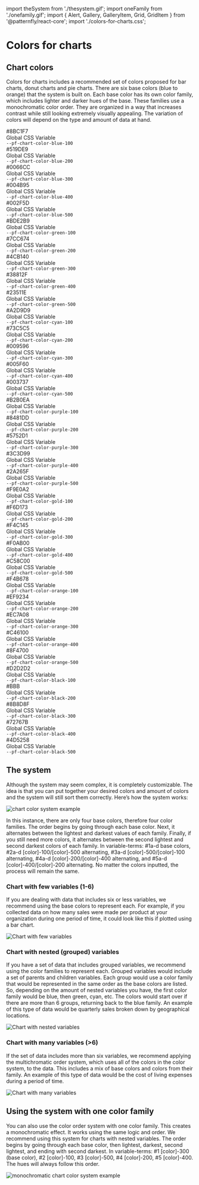 import theSystem from './thesystem.gif';
import oneFamily from './onefamily.gif';
import { Alert, Gallery, GalleryItem, Grid, GridItem } from '@patternfly/react-core';
import './colors-for-charts.css';

# Colors for charts
## Chart colors

Colors for charts includes a recommended set of colors proposed for bar charts, donut charts and pie charts. There are six base colors (blue to orange) that the system is built on. Each base color has its own color family, which includes lighter and darker hues of the base. These families use a monochromatic color order. They are organized in a way that increases contrast while still looking extremely visually appealing. The variation of colors will depend on the type and amount of data at hand.

<Grid>
    <GridItem span={2}>
        <Grid>
            <GridItem span={12}>
                <div class="ws-content-chart-colors-gallery--blue-1"></div>
            </GridItem>
            <GridItem span={12}>
            <div class="ws-content-chart-colors-gallery--information">
                <div>#8BC1F7</div>
                <div class="ws-content-css-var-text">Global CSS Variable</div>
                <div><code>--pf-chart-color-blue-100</code></div>
            </div>
            </GridItem>
        </Grid>
    </GridItem>
    <GridItem span={2}>
        <Grid>
        <GridItem span={12}>
            <div class="ws-content-chart-colors-gallery--blue-2"></div>
        </GridItem>
        <GridItem span={12}>
            <div class="ws-content-chart-colors-gallery--information">
            <div>#519DE9</div>
            <div class="ws-content-css-var-text">Global CSS Variable</div>
            <div><code>--pf-chart-color-blue-200</code></div>
            </div>
        </GridItem>
        </Grid>
    </GridItem>
    <GridItem span={2}>
        <Grid>
            <GridItem span={12}>
                <div class="ws-content-chart-colors-gallery--blue-3"></div>
            </GridItem>
            <GridItem span={12}>
                <div class="ws-content-chart-colors-gallery--information">
                <div>#0066CC</div>
                <div class="ws-content-css-var-text">Global CSS Variable</div>
                <div><code>--pf-chart-color-blue-300</code></div>
                </div>
            </GridItem>
        </Grid>
    </GridItem>
    <GridItem span={2}>
        <Grid>
            <GridItem span={12}>
                <div class="ws-content-chart-colors-gallery--blue-4"></div>
            </GridItem>
            <GridItem span={12}>
                <div class="ws-content-chart-colors-gallery--information">
                <div>#004B95</div>
                <div class="ws-content-css-var-text">Global CSS Variable</div>
                <div><code>--pf-chart-color-blue-400</code></div>
                </div>
            </GridItem>
        </Grid>
    </GridItem>
    <GridItem span={2}>
        <Grid>
            <GridItem span={12}>
                <div class="ws-content-chart-colors-gallery--blue-5"></div>
            </GridItem>
            <GridItem span={12}>
                <div class="ws-content-chart-colors-gallery--information">
                <div>#002F5D</div>
                <div class="ws-content-css-var-text">Global CSS Variable</div>
                <div><code>--pf-chart-color-blue-500</code></div>
                </div>
            </GridItem>
        </Grid>
    </GridItem>
    <GridItem span={2}>
    </GridItem>
    <GridItem span={2}>
        <Grid>
            <GridItem span={12}>
                <div class="ws-content-chart-colors-gallery--green-1"></div>
            </GridItem>
            <GridItem span={12}>
                <div class="ws-content-chart-colors-gallery--information">
                <div>#BDE2B9</div>
                <div class="ws-content-css-var-text">Global CSS Variable</div>
                <div><code>--pf-chart-color-green-100</code></div>
                </div>
            </GridItem>
        </Grid>
    </GridItem>
    <GridItem span={2}>
        <Grid>
            <GridItem span={12}>
                <div class="ws-content-chart-colors-gallery--green-2"></div>
            </GridItem>
            <GridItem span={12}>
                <div class="ws-content-chart-colors-gallery--information">
                <div>#7CC674</div>
                <div class="ws-content-css-var-text">Global CSS Variable</div>
                <div><code>--pf-chart-color-green-200</code></div>
                </div>
            </GridItem>
        </Grid>
    </GridItem>
    <GridItem span={2}>
        <Grid>
            <GridItem span={12}>
                <div class="ws-content-chart-colors-gallery--green-3"></div>
            </GridItem>
            <GridItem span={12}>
                <div class="ws-content-chart-colors-gallery--information">
                <div>#4CB140</div>
                <div class="ws-content-css-var-text">Global CSS Variable</div>
                <div><code>--pf-chart-color-green-300</code></div>
                </div>
            </GridItem>
        </Grid>
    </GridItem>
    <GridItem span={2}>
        <Grid>
            <GridItem span={12}>
                <div class="ws-content-chart-colors-gallery--green-4"></div>
            </GridItem>
            <GridItem span={12}>
                <div class="ws-content-chart-colors-gallery--information">
                <div>#38812F</div>
                <div class="ws-content-css-var-text">Global CSS Variable</div>
                <div><code>--pf-chart-color-green-400</code></div>
                </div>
            </GridItem>
        </Grid>
     </GridItem>
    <GridItem span={2}>
        <Grid>
            <GridItem span={12}>
                <div class="ws-content-chart-colors-gallery--green-5"></div>
            </GridItem>
            <GridItem span={12}>
                <div class="ws-content-chart-colors-gallery--information">
                <div>#23511E</div>
                <div class="ws-content-css-var-text">Global CSS Variable</div>
                <div><code>--pf-chart-color-green-500</code></div>
                </div>
            </GridItem>
        </Grid>
    </GridItem>
    <GridItem span={2}>
    </GridItem>
    <GridItem span={2}>
        <Grid>
            <GridItem span={12}>
                <div class="ws-content-chart-colors-gallery--cyan-1"></div>
            </GridItem>
            <GridItem span={12}>
                <div class="ws-content-chart-colors-gallery--information">
                <div>#A2D9D9</div>
                <div class="ws-content-css-var-text">Global CSS Variable</div>
                <div><code>--pf-chart-color-cyan-100</code></div>
                </div>
            </GridItem>
        </Grid>
     </GridItem>
    <GridItem span={2}>
        <Grid>
            <GridItem span={12}>
                <div class="ws-content-chart-colors-gallery--cyan-2"></div>
            </GridItem>
            <GridItem span={12}>
                <div class="ws-content-chart-colors-gallery--information">
                <div>#73C5C5</div>
                <div class="ws-content-css-var-text">Global CSS Variable</div>
                <div><code>--pf-chart-color-cyan-200</code></div>
                </div>
            </GridItem>
        </Grid>
    </GridItem>
    <GridItem span={2}>
        <Grid>
            <GridItem span={12}>
                <div class="ws-content-chart-colors-gallery--cyan-3"></div>
            </GridItem>
            <GridItem span={12}>
                <div class="ws-content-chart-colors-gallery--information">
                <div>#009596</div>
                <div class="ws-content-css-var-text">Global CSS Variable</div>
                <div><code>--pf-chart-color-cyan-300</code></div>
                </div>
            </GridItem>
        </Grid>
    </GridItem>
    <GridItem span={2}>
        <Grid>
            <GridItem span={12}>
                <div class="ws-content-chart-colors-gallery--cyan-4"></div>
            </GridItem>
            <GridItem span={12}>
                <div class="ws-content-chart-colors-gallery--information">
                <div>#005F60</div>
                <div class="ws-content-css-var-text">Global CSS Variable</div>
                <div><code>--pf-chart-color-cyan-400</code></div>
                </div>
            </GridItem>
        </Grid>
    </GridItem>
    <GridItem span={2}>
        <Grid>
            <GridItem span={12}>
                <div class="ws-content-chart-colors-gallery--cyan-5"></div>
            </GridItem>
            <GridItem span={12}>
                <div class="ws-content-chart-colors-gallery--information">
                <div>#003737</div>
                <div class="ws-content-css-var-text">Global CSS Variable</div>
                <div><code>--pf-chart-color-cyan-500</code></div>
                </div>
            </GridItem>
        </Grid>
    </GridItem>
    <GridItem span={2}>
    </GridItem>
    <GridItem span={2}>
        <Grid>
            <GridItem span={12}>
                <div class="ws-content-chart-colors-gallery--purple-1"></div>
            </GridItem>
            <GridItem span={12}>
                <div class="ws-content-chart-colors-gallery--information">
                <div>#B2B0EA</div>
                <div class="ws-content-css-var-text">Global CSS Variable</div>
                <div><code>--pf-chart-color-purple-100</code></div>
                </div>
            </GridItem>
        </Grid>
    </GridItem>
    <GridItem span={2}>
        <Grid>
            <GridItem span={12}>
                <div class="ws-content-chart-colors-gallery--purple-2"></div>
            </GridItem>
            <GridItem span={12}>
                <div class="ws-content-chart-colors-gallery--information">
                <div>#8481DD</div>
                <div class="ws-content-css-var-text">Global CSS Variable</div>
                <div><code>--pf-chart-color-purple-200</code></div>
                </div>
            </GridItem>
        </Grid>
    </GridItem>
    <GridItem span={2}>
        <Grid>
            <GridItem span={12}>
                <div class="ws-content-chart-colors-gallery--purple-3"></div>
            </GridItem>
            <GridItem span={12}>
                <div class="ws-content-chart-colors-gallery--information">
                <div>#5752D1</div>
                <div class="ws-content-css-var-text">Global CSS Variable</div>
                <div><code>--pf-chart-color-purple-300</code></div>
                </div>
            </GridItem>
        </Grid>
    </GridItem>
    <GridItem span={2}>
        <Grid>
            <GridItem span={12}>
                <div class="ws-content-chart-colors-gallery--purple-4"></div>
            </GridItem>
            <GridItem span={12}>
                <div class="ws-content-chart-colors-gallery--information">
                <div>#3C3D99</div>
                <div class="ws-content-css-var-text">Global CSS Variable</div>
                <div><code>--pf-chart-color-purple-400</code></div>
                </div>
            </GridItem>
        </Grid>
    </GridItem>
    <GridItem span={2}>
        <Grid>
            <GridItem span={12}>
                <div class="ws-content-chart-colors-gallery--purple-5"></div>
            </GridItem>
            <GridItem span={12}>
                <div class="ws-content-chart-colors-gallery--information">
                <div>#2A265F</div>
                <div class="ws-content-css-var-text">Global CSS Variable</div>
                <div><code>--pf-chart-color-purple-500</code></div>
                </div>
            </GridItem>
        </Grid>
    </GridItem>
    <GridItem span={2}>
    </GridItem>
    <GridItem span={2}>
        <Grid>
            <GridItem span={12}>
                <div class="ws-content-chart-colors-gallery--gold-1"></div>
            </GridItem>
            <GridItem span={12}>
                <div class="ws-content-chart-colors-gallery--information">
                <div>#F9E0A2</div>
                <div class="ws-content-css-var-text">Global CSS Variable</div>
                <div><code>--pf-chart-color-gold-100</code></div>
                </div>
            </GridItem>
        </Grid>
    </GridItem>
    <GridItem span={2}>
        <Grid>
            <GridItem span={12}>
                <div class="ws-content-chart-colors-gallery--gold-2"></div>
            </GridItem>
            <GridItem span={12}>
                <div class="ws-content-chart-colors-gallery--information">
                <div>#F6D173</div>
                <div class="ws-content-css-var-text">Global CSS Variable</div>
                <div><code>--pf-chart-color-gold-200</code></div>
                </div>
            </GridItem>
        </Grid>
    </GridItem>
    <GridItem span={2}>
        <Grid>
            <GridItem span={12}>
                <div class="ws-content-chart-colors-gallery--gold-3"></div>
            </GridItem>
            <GridItem span={12}>
                <div class="ws-content-chart-colors-gallery--information">
                <div>#F4C145</div>
                <div class="ws-content-css-var-text">Global CSS Variable</div>
                <div><code>--pf-chart-color-gold-300</code></div>
                </div>
            </GridItem>
        </Grid>
    </GridItem>
    <GridItem span={2}>
        <Grid>
            <GridItem span={12}>
                <div class="ws-content-chart-colors-gallery--gold-4"></div>
            </GridItem>
            <GridItem span={12}>
                <div class="ws-content-chart-colors-gallery--information">
                <div>#F0AB00</div>
                <div class="ws-content-css-var-text">Global CSS Variable</div>
                <div><code>--pf-chart-color-gold-400</code></div>
                </div>
            </GridItem>
        </Grid>
    </GridItem>
    <GridItem span={2}>
        <Grid>
            <GridItem span={12}>
                <div class="ws-content-chart-colors-gallery--gold-5"></div>
            </GridItem>
            <GridItem span={12}>
                <div class="ws-content-chart-colors-gallery--information">
                <div>#C58C00</div>
                <div class="ws-content-css-var-text">Global CSS Variable</div>
                <div><code>--pf-chart-color-gold-500</code></div>
                </div>
            </GridItem>
        </Grid>
    </GridItem>
    <GridItem span={2}>
    </GridItem>
    <GridItem span={2}>
        <Grid>
            <GridItem span={12}>
                <div class="ws-content-chart-colors-gallery--orange-1"></div>
            </GridItem>
            <GridItem span={12}>
                <div class="ws-content-chart-colors-gallery--information">
                <div>#F4B678</div>
                <div class="ws-content-css-var-text">Global CSS Variable</div>
                <div><code>--pf-chart-color-orange-100</code></div>
                </div>
            </GridItem>
        </Grid>
    </GridItem>
    <GridItem span={2}>
        <Grid>
            <GridItem span={12}>
                <div class="ws-content-chart-colors-gallery--orange-2"></div>
            </GridItem>
            <GridItem span={12}>
                <div class="ws-content-chart-colors-gallery--information">
                <div>#EF9234</div>
                <div class="ws-content-css-var-text">Global CSS Variable</div>
                <div><code>--pf-chart-color-orange-200</code></div>
                </div>
            </GridItem>
        </Grid>
    </GridItem>
    <GridItem span={2}>
        <Grid>
            <GridItem span={12}>
                <div class="ws-content-chart-colors-gallery--orange-3"></div>
            </GridItem>
            <GridItem span={12}>
                <div class="ws-content-chart-colors-gallery--information">
                <div>#EC7A08</div>
                <div class="ws-content-css-var-text">Global CSS Variable</div>
                <div><code>--pf-chart-color-orange-300</code></div>
                </div>
            </GridItem>
        </Grid>
    </GridItem>
    <GridItem span={2}>
        <Grid>
            <GridItem span={12}>
                <div class="ws-content-chart-colors-gallery--orange-4"></div>
            </GridItem>
            <GridItem span={12}>
                <div class="ws-content-chart-colors-gallery--information">
                <div>#C46100</div>
                <div class="ws-content-css-var-text">Global CSS Variable</div>
                <div><code>--pf-chart-color-orange-400</code></div>
                </div>
            </GridItem>
        </Grid>
    </GridItem>
    <GridItem span={2}>
        <Grid>
            <GridItem span={12}>
                <div class="ws-content-chart-colors-gallery--orange-5"></div>
            </GridItem>
            <GridItem span={12}>
                <div class="ws-content-chart-colors-gallery--information">
                <div>#8F4700</div>
                <div class="ws-content-css-var-text">Global CSS Variable</div>
                <div><code>--pf-chart-color-orange-500</code></div>
                </div>
            </GridItem>
        </Grid>
    </GridItem>
    <GridItem span={2}>
    </GridItem>
    <GridItem span={2}>
        <Grid>
            <GridItem span={12}>
                <div class="ws-content-chart-colors-gallery--black-1"></div>
            </GridItem>
            <GridItem span={12}>
                <div class="ws-content-chart-colors-gallery--information">
                <div>#D2D2D2</div>
                <div class="ws-content-css-var-text">Global CSS Variable</div>
                <div><code>--pf-chart-color-black-100</code></div>
                </div>
            </GridItem>
        </Grid>
    </GridItem>
    <GridItem span={2}>
        <Grid>
            <GridItem span={12}>
                <div class="ws-content-chart-colors-gallery--black-2"></div>
            </GridItem>
            <GridItem span={12}>
                <div class="ws-content-chart-colors-gallery--information">
                <div>#BBB</div>
                <div class="ws-content-css-var-text">Global CSS Variable</div>
                <div><code>--pf-chart-color-black-200</code></div>
                </div>
            </GridItem>
        </Grid>
    </GridItem>
    <GridItem span={2}>
        <Grid>
            <GridItem span={12}>
                <div class="ws-content-chart-colors-gallery--black-3"></div>
            </GridItem>
            <GridItem span={12}>
                <div class="ws-content-chart-colors-gallery--information">
                <div>#8B8D8F</div>
                <div class="ws-content-css-var-text">Global CSS Variable</div>
                <div><code>--pf-chart-color-black-300</code></div>
                </div>
            </GridItem>
        </Grid>
    </GridItem>
    <GridItem span={2}>
        <Grid>
            <GridItem span={12}>
                <div class="ws-content-chart-colors-gallery--black-4"></div>
            </GridItem>
            <GridItem span={12}>
                <div class="ws-content-chart-colors-gallery--information">
                <div>#72767B</div>
                <div class="ws-content-css-var-text">Global CSS Variable</div>
                <div><code>--pf-chart-color-black-400</code></div>
                </div>
            </GridItem>
        </Grid>
    </GridItem>
    <GridItem span={2}>
        <Grid>
            <GridItem span={12}>
                <div class="ws-content-chart-colors-gallery--black-5"></div>
            </GridItem>
            <GridItem span={12}>
                <div class="ws-content-chart-colors-gallery--information">
                <div>#4D5258</div>
                <div class="ws-content-css-var-text">Global CSS Variable</div>
                <div><code>--pf-chart-color-black-500</code></div>
                </div>
            </GridItem>
        </Grid>
    </GridItem>
    <GridItem span={2}>
    </GridItem>
</Grid>

## The system
Although the system may seem complex, it is completely customizable. The idea is that you can put together your desired colors and amount of colors and the system will still sort them correctly. Here’s how the system works:

<img alt="chart color system example" src={theSystem} />

In this instance, there are only four base colors, therefore four color families. The order begins by going through each base color. Next, it alternates between the lightest and darkest values of each family. Finally, if you still need more colors, it alternates between the second lightest and second darkest colors of each family. In variable-terms: #1a-d base colors, #2a-d [color]-100/[color]-500 alternating, #3a-d [color]-500/[color]-100 alternating, #4a-d [color]-200/[color]-400 alternating, and #5a-d [color]-400/[color]-200 alternating. No matter the colors inputted, the process will remain the same.

### Chart with few variables (1-6)

If you are dealing with data that includes six or less variables, we recommend using the base colors to represent each. For example, if you collected data on how many sales were made per product at your organization during one period of time, it could look like this if plotted using a bar chart.

![Chart with few variables](fewvariables.png)

### Chart with nested (grouped) variables

If you have a set of data that includes grouped variables, we recommend using the color families to represent each. Grouped variables would include a set of parents and children variables. Each group would use a color family that would be represented in the same order as the base colors are listed. So, depending on the amount of nested variables you have, the first color family would be blue, then green, cyan, etc. The colors would start over if there are more than 6 groups, returning back to the blue family. An example of this type of data would be quarterly sales broken down by geographical locations.

![Chart with nested variables](nestedvariables.png)

### Chart with many variables (>6)

If the set of data includes more than six variables, we recommend applying the multichromatic order system, which uses all of the colors in the color system, to the data. This includes a mix of base colors and colors from their family. An example of this type of data would be the cost of living expenses during a period of time.

![Chart with many variables](manyvariables.png)

## Using the system with one color family

You can also use the color order system with one color family. This creates a monochromatic effect. It works using the same logic and order. We recommend using this system for charts with nested variables. The order begins by going through each base color, then lightest, darkest, second lightest, and ending with second darkest. In variable-terms: #1 [color]-300 (base color), #2 [color]-100, #3 [color]-500, #4 [color]-200, #5 [color]-400. The hues will always follow this order.

<img alt="monochromatic chart color system example" src={oneFamily} />
